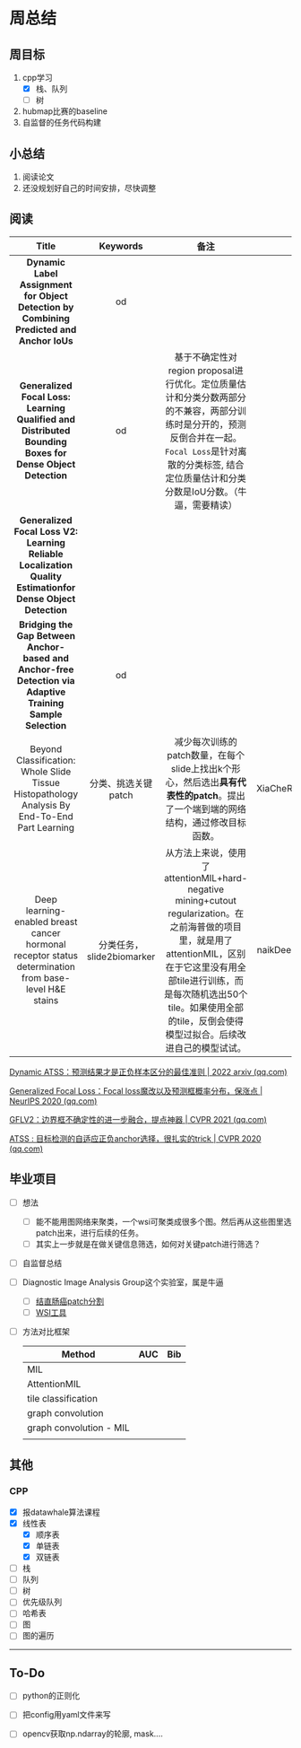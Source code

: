 # 周总结

## 周目标

1. cpp学习
   - [x] 栈、队列
   - [ ] 树
2. hubmap比赛的baseline
3. 自监督的任务代码构建

## 小总结

1. 阅读论文
2. 还没规划好自己的时间安排，尽快调整

## 阅读

|                            Title                             |         Keywords          |                             备注                             |                bib                |
| :----------------------------------------------------------: | :-----------------------: | :----------------------------------------------------------: | :-------------------------------: |
| **Dynamic Label Assignment for Object Detection by Combining Predicted and Anchor IoUs** |            od             |                                                              |                                   |
| **Generalized Focal Loss: Learning Qualified and Distributed Bounding Boxes for Dense Object Detection** |            od             | 基于不确定性对region proposal进行优化。定位质量估计和分类分数两部分的不兼容，两部分训练时是分开的，预测反倒合并在一起。`Focal Loss`是针对离散的分类标签, 结合定位质量估计和分类分数是IoU分数。（牛逼，需要精读） |                                   |
| **Generalized Focal Loss V2: Learning Reliable Localization Quality Estimationfor Dense Object Detection** |                           |                                                              |                                   |
| **Bridging the Gap Between Anchor-based and Anchor-free Detection via Adaptive Training Sample Selection** |            od             |                                                              |                                   |
| Beyond Classification: Whole Slide Tissue Histopathology Analysis By End-To-End Part Learning |    分类、挑选关键patch    | 减少每次训练的patch数量，在每个slide上找出k个形心，然后选出**具有代表性的patch**。提出了一个端到端的网络结构，通过修改目标函数。 |  XiaCheRuHeZhengQueDiTuCao2022e   |
| Deep learning-enabled breast cancer hormonal receptor status determination from base-level H&E stains | 分类任务，slide2biomarker | 从方法上来说，使用了attentionMIL+hard-negative mining+cutout regularization。在之前海普做的项目里，就是用了attentionMIL，区别在于它这里没有用全部tile进行训练，而是每次随机选出50个tile。如果使用全部的tile，反倒会使得模型过拟合。后续改进自己的模型试试。 | naikDeepLearningenabledBreast2020 |

[Dynamic ATSS：预测结果才是正负样本区分的最佳准则 | 2022 arxiv (qq.com)](https://mp.weixin.qq.com/s/PLYjZd0YAUi958bysl7zZA)

[Generalized Focal Loss：Focal loss魔改以及预测框概率分布，保涨点 | NeurIPS 2020 (qq.com)](https://mp.weixin.qq.com/s?__biz=MzI3MzU5NjQyMQ==&mid=2247485272&idx=1&sn=78eed19056573f9d8a053ed013754a83&scene=21#wechat_redirect)

[GFLV2：边界框不确定性的进一步融合，提点神器 | CVPR 2021 (qq.com)](https://mp.weixin.qq.com/s?__biz=MzI3MzU5NjQyMQ==&mid=2247486077&idx=1&sn=584a0cf6de0574ec9c9755b1008148ad&scene=21#wechat_redirect)

[ATSS : 目标检测的自适应正负anchor选择，很扎实的trick | CVPR 2020 (qq.com)](https://mp.weixin.qq.com/s?__biz=MzI3MzU5NjQyMQ==&mid=2247483851&idx=1&sn=f343c68b5aaf1c50f66df9ab089dd79f&scene=21#wechat_redirect)

## 毕业项目

- [ ] 想法
  - [ ] 能不能用图网络来聚类，一个wsi可聚类成很多个图。然后再从这些图里选patch出来，进行后续的任务。
  - [ ] 其实上一步就是在做关键信息筛选，如何对关键patch进行筛选？
  
- [ ] 自监督总结

- [ ] Diagnostic Image Analysis Group这个实验室，属是牛逼

  - [ ] [结直肠癌patch分割](https://github.com/DIAGNijmegen/neural-odes-segmentation)
  - [ ] [WSI工具](https://github.com/DIAGNijmegen/pathology-whole-slide-data)

- [ ] 方法对比框架

  | Method                  | AUC  | Bib  |
  | ----------------------- | ---- | ---- |
  | MIL                     |      |      |
  | AttentionMIL            |      |      |
  | tile classification     |      |      |
  | graph convolution       |      |      |
  | graph convolution - MIL |      |      |
  |                         |      |      |

## 其他

### CPP

- [x] 报datawhale算法课程
- [x] 线性表
  - [x] 顺序表
  - [x] 单链表
  - [x] 双链表
- [ ] 栈
- [ ] 队列
- [ ] 树
- [ ] 优先级队列
- [ ] 哈希表
- [ ] 图
- [ ] 图的遍历

---

## To-Do

- [ ] python的正则化
- [ ] 把config用yaml文件来写
- [ ] opencv获取np.ndarray的轮廓, mask....

